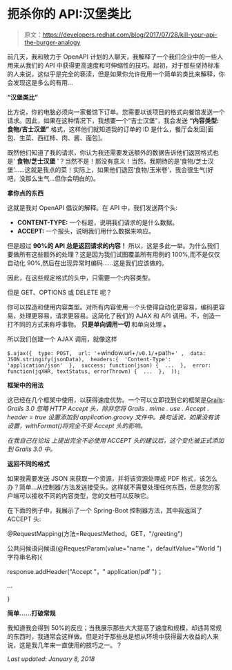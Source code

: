 # 扼杀你的 API:汉堡类比

> 原文：<https://developers.redhat.com/blog/2017/07/28/kill-your-api-the-burger-analogy>

前几天，我和致力于 OpenAPI 计划的人聊天，我解释了一个我们企业中的一些人用来从我们的 API 中获得更高速度和可伸缩性的技巧。起初，对于那些坚持标准的人来说，这似乎是完全的亵渎，但是如果你允许我用一个简单的类比来解释，你会发现这是多么的有用…

**“汉堡类比”**

比方说，你的电脑必须向一家餐馆下订单。您需要以该项目的格式向餐馆发送一个请求。因此，如果在这种情况下，我想要一个“吉士汉堡”，我会发送 **“内容类型:食物/吉士汉堡”** 格式，这样他们就知道我的订单的 ID 是什么，餐厅会发回[面包、生菜、西红柿、肉、酱、面包]。

既然他们知道了我的请求，你认为我还需要发送额外的数据告诉他们返回格式也是' **食物/芝士汉堡** '？当然不是！那没有意义！当然，我期待的是‘食物/芝士汉堡’……这就是我点的菜！实际上，如果他们退回‘食物/玉米卷’，我会很生气(好吧，没那么生气…但你会明白的)。

**拿你点的东西**

这就是我对 OpenAPI 倡议的解释。在 API 中，我们发送两个头:

*   **CONTENT-TYPE:** 一个标题，说明我们请求的是什么数据。
*   **ACCEPT:** 一个报头，说明我们用什么数据来响应。

但是超过 **90%的 API 总是返回请求的内容！** 所以，这是多此一举。为什么我们要做所有这些额外的处理？这是因为我们试图覆盖所有用例的 100%,而不是仅仅自动化 90%,然后在出现异常时编码……这是我们应该做的。

因此，在这些规定格式的头中，只需要一个:内容类型。

但是 GET、OPTIONS 或 DELETE 呢？

你可以捏造和使用内容类型。对所有内容使用一个头使得自动化更容易，编码更容易，处理更容易，请求更容易。这简化了我们的 AJAX 和 API 调用。不，创造一打不同的方式来称呼事物。 **只是单向调用一切** 和单向处理 **。**

所以我们创建一个 AJAX 调用，就像这样

 `$.ajax({  type: POST,  url: '`+window.url+`/v0.1/`+path+`' ,  data: JSON.stringify(jsonData),  headers:{  'Content-Type': 'application/json'  },  success: function(json) {  ...  },  error: function(jqXHR, textStatus, errorThrown) {  ...  },  ));` 

**框架中的用法**

这已经在几个框架中使用，以获得速度优势。一个可以立即找到它的框架是[Grails](https://web.archive.org/web/20170929165200/https:/docs.grails.org/latest/ref/Controllers/withFormat.html):
*Grails 3.0 忽略 HTTP Accept 头，除非您将 Grails . mime . use . Accept . header = true 设置添加到 application.groovy 文件中。换句话说，如果没有该设置，withFormat()将完全不受 Accept 头的影响。*

*在我自己在论坛* *上提出完全不必使用 ACCEPT 头的建议后，这个变化被正式添加到 Grails 3.0 中。*

**返回不同的格式**

如果我需要发送 JSON 来获取一个资源，并将该资源处理成 PDF 格式，该怎么办？简单…从控制器/方法发送接受头。这样就不需要处理任何东西，但是您的客户端可以接收不同的内容类型，您的文档可以反映它。

在下面的例子中，我展示了一个 Spring-Boot 控制器方法，其中我返回了 ACCEPT 头:

@RequestMapping(方法=RequestMethod。GET，"/greeting")

公共问候语问候语(@RequestParam(value="name "，defaultValue="World ")字符串名称){

response.addHeader("Accept "，" application/pdf ")；

...

}

**简单……打破常规**

我知道我会得到 50%的反应；当我展示那些大大提高了速度和规模，却违背常规的东西时，我通常会这样做。但是对于那些总是想从环境中获得最大收益的人来说，这是我几年来一直使用的技巧之一。？

*Last updated: January 8, 2018*
